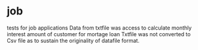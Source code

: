 # job
tests for job applications
Data from txtfile was access to calculate monthly interest amount of customer for mortage loan 
Txtfile was not converted to Csv file as to sustain the originality of datafile format.

